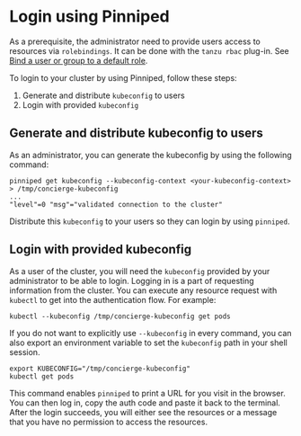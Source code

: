 # Login using Pinniped

As a prerequisite, the administrator need to provide users access to resources via `rolebindings`. It can be done with the `tanzu rbac` plug-in. See [Bind a user or group to a default role](binding.md).

To login to your cluster by using Pinniped, follow these steps:

1. Generate and distribute `kubeconfig` to users
1. Login with provided `kubeconfig`

## Generate and distribute kubeconfig to users

As an administrator, you can generate the kubeconfig by using the following command:

```
pinniped get kubeconfig --kubeconfig-context <your-kubeconfig-context>  > /tmp/concierge-kubeconfig
...
"level"=0 "msg"="validated connection to the cluster"
```

Distribute this `kubeconfig` to your users so they can login by using `pinniped`.

## Login with provided kubeconfig

As a user of the cluster, you will need the `kubeconfig` provided by your administrator to be able to login. Logging in is a part of requesting information from the cluster. You can execute any resource request with `kubectl` to get into the authentication flow. For example:

```
kubectl --kubeconfig /tmp/concierge-kubeconfig get pods
```

If you do not want to explicitly use `--kubeconfig` in every command, you can also export an environment variable to set the `kubeconfig` path in your shell session.

```
export KUBECONFIG="/tmp/concierge-kubeconfig"
kubectl get pods
```

This command enables `pinniped` to print a URL for you visit in the browser. You can then log in, copy the auth code and paste it back to the terminal.
After the login succeeds, you will either see the resources or a message that you have no permission to access the resources. 

